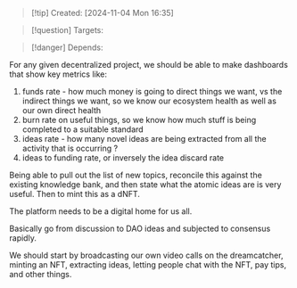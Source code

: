 
>[!tip] Created: [2024-11-04 Mon 16:35]

>[!question] Targets: 

>[!danger] Depends: 

For any given decentralized project, we should be able to make dashboards that show key metrics like:
1. funds rate - how much money is going to direct things we want, vs the indirect things we want, so we know our ecosystem health as well as our own direct health
2. burn rate on useful things, so we know how much stuff is being completed to a suitable standard
3. ideas rate - how many novel ideas are being extracted from all the activity that is occurring ? 
4. ideas to funding rate, or inversely the idea discard rate


Being able to pull out the list of new topics, reconcile this against the existing knowledge bank, and then state what the atomic ideas are is very useful.  Then to mint this as a dNFT.

The platform needs to be a digital home for us all.

Basically go from discussion to DAO ideas and subjected to consensus rapidly.

We should start by broadcasting our own video calls on the dreamcatcher, minting an NFT, extracting ideas, letting people chat with the NFT, pay tips, and other things.